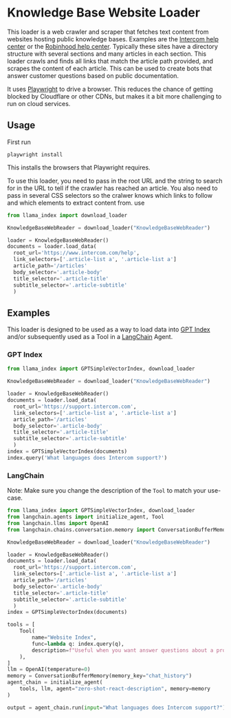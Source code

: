 # Knowledge Base Website Loader

This loader is a web crawler and scraper that fetches text content from websites hosting public knowledge bases. Examples are the [Intercom help center](https://www.intercom.com/help/en/) or the [Robinhood help center](https://robinhood.com/us/en/support/). Typically these sites have a directory structure with several sections and many articles in each section. This loader crawls and finds all links that match the article path provided, and scrapes the content of each article. This can be used to create bots that answer customer questions based on public documentation.

It uses [Playwright](https://playwright.dev/python/) to drive a browser. This reduces the chance of getting blocked by Cloudflare or other CDNs, but makes it a bit more challenging to run on cloud services.

## Usage

First run
```
playwright install
```
This installs the browsers that Playwright requires.

To use this loader, you need to pass in the root URL and the string to search for in the URL to tell if the crawler has reached an article. You also need to pass in several CSS selectors so the cralwer knows which links to follow and which elements to extract content from. use 

```python
from llama_index import download_loader

KnowledgeBaseWebReader = download_loader("KnowledgeBaseWebReader")

loader = KnowledgeBaseWebReader()
documents = loader.load_data(
  root_url='https://www.intercom.com/help', 
  link_selectors=['.article-list a', '.article-list a']
  article_path='/articles'
  body_selector='.article-body'
  title_selector='.article-title'
  subtitle_selector='.article-subtitle'
  )
```

## Examples

This loader is designed to be used as a way to load data into [GPT Index](https://github.com/jerryjliu/gpt_index/tree/main/gpt_index) and/or subsequently used as a Tool in a [LangChain](https://github.com/hwchase17/langchain) Agent.

### GPT Index

```python
from llama_index import GPTSimpleVectorIndex, download_loader

KnowledgeBaseWebReader = download_loader("KnowledgeBaseWebReader")

loader = KnowledgeBaseWebReader()
documents = loader.load_data(
  root_url='https://support.intercom.com', 
  link_selectors=['.article-list a', '.article-list a']
  article_path='/articles'
  body_selector='.article-body'
  title_selector='.article-title'
  subtitle_selector='.article-subtitle'
  )
index = GPTSimpleVectorIndex(documents)
index.query('What languages does Intercom support?')
```

### LangChain

Note: Make sure you change the description of the `Tool` to match your use-case.

```python
from llama_index import GPTSimpleVectorIndex, download_loader
from langchain.agents import initialize_agent, Tool
from langchain.llms import OpenAI
from langchain.chains.conversation.memory import ConversationBufferMemory

KnowledgeBaseWebReader = download_loader("KnowledgeBaseWebReader")

loader = KnowledgeBaseWebReader()
documents = loader.load_data(
  root_url='https://support.intercom.com', 
  link_selectors=['.article-list a', '.article-list a']
  article_path='/articles'
  body_selector='.article-body'
  title_selector='.article-title'
  subtitle_selector='.article-subtitle'
  )
index = GPTSimpleVectorIndex(documents)

tools = [
    Tool(
        name="Website Index",
        func=lambda q: index.query(q),
        description=f"Useful when you want answer questions about a product that has a public knowledge base.",
    ),
]
llm = OpenAI(temperature=0)
memory = ConversationBufferMemory(memory_key="chat_history")
agent_chain = initialize_agent(
    tools, llm, agent="zero-shot-react-description", memory=memory
)

output = agent_chain.run(input="What languages does Intercom support?")
```
